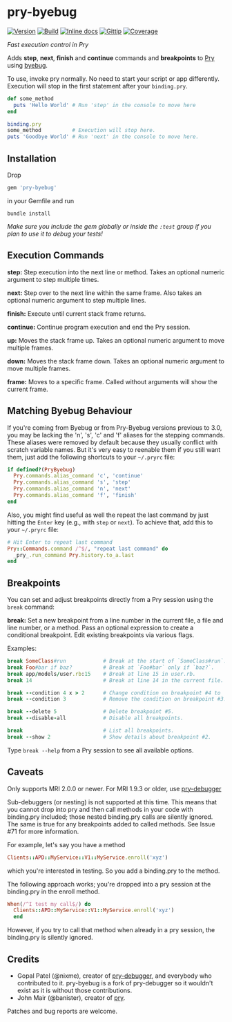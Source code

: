 # pry-byebug
[![Version][VersionBadge]][VersionURL]
[![Build][TravisBadge]][TravisURL]
[![Inline docs][InchCIBadge]][InchCIURL]
[![Gittip][GittipBadge]][GittipURL]
[![Coverage][CoverageBadge]][CoverageURL]

_Fast execution control in Pry_

Adds **step**, **next**, **finish** and **continue** commands and
**breakpoints** to [Pry][pry] using [byebug][byebug].

To use, invoke pry normally. No need to start your script or app differently.
Execution will stop in the first statement after your `binding.pry`.

```ruby
def some_method
  puts 'Hello World' # Run 'step' in the console to move here
end

binding.pry
some_method          # Execution will stop here.
puts 'Goodbye World' # Run 'next' in the console to move here.
```


## Installation

Drop

```ruby
gem 'pry-byebug'
```

in your Gemfile and run

    bundle install

_Make sure you include the gem globally or inside the `:test` group if you plan
to use it to debug your tests!_


## Execution Commands

**step:** Step execution into the next line or method. Takes an optional numeric
argument to step multiple times.

**next:** Step over to the next line within the same frame. Also takes an
optional numeric argument to step multiple lines.

**finish:** Execute until current stack frame returns.

**continue:** Continue program execution and end the Pry session.

**up:** Moves the stack frame up. Takes an optional numeric argument to move
multiple frames.

**down:** Moves the stack frame down. Takes an optional numeric argument to move
multiple frames.

**frame:** Moves to a specific frame. Called without arguments will show the
current frame.

## Matching Byebug Behaviour

If you're coming from Byebug or from Pry-Byebug versions previous to 3.0, you
may be lacking the 'n', 's', 'c' and 'f' aliases for the stepping commands.
These aliases were removed by default because they usually conflict with
scratch variable names. But it's very easy to reenable them if you still want
them, just add the following shortcuts to your `~/.pryrc` file:

```ruby
if defined?(PryByebug)
  Pry.commands.alias_command 'c', 'continue'
  Pry.commands.alias_command 's', 'step'
  Pry.commands.alias_command 'n', 'next'
  Pry.commands.alias_command 'f', 'finish'
end
```

Also, you might find useful as well the repeat the last command by just hitting
the `Enter` key (e.g., with `step` or `next`). To achieve that, add this to
your `~/.pryrc` file:

```ruby
# Hit Enter to repeat last command
Pry::Commands.command /^$/, "repeat last command" do
  _pry_.run_command Pry.history.to_a.last
end
```


## Breakpoints

You can set and adjust breakpoints directly from a Pry session using the
`break` command:

**break:** Set a new breakpoint from a line number in the current file, a file
and line number, or a method. Pass an optional expression to create a
conditional breakpoint. Edit existing breakpoints via various flags.

Examples:

```ruby
break SomeClass#run            # Break at the start of `SomeClass#run`.
break Foo#bar if baz?          # Break at `Foo#bar` only if `baz?`.
break app/models/user.rb:15    # Break at line 15 in user.rb.
break 14                       # Break at line 14 in the current file.

break --condition 4 x > 2      # Change condition on breakpoint #4 to 'x > 2'.
break --condition 3            # Remove the condition on breakpoint #3.

break --delete 5               # Delete breakpoint #5.
break --disable-all            # Disable all breakpoints.

break                          # List all breakpoints.
break --show 2                 # Show details about breakpoint #2.
```

Type `break --help` from a Pry session to see all available options.


## Caveats

Only supports MRI 2.0.0 or newer. For MRI 1.9.3 or older, use
[pry-debugger][pry-debugger]

Sub-debuggers (or nesting) is not supported at this time. This means that you cannot drop into pry and then call methods in your code with binding.pry included; those nested binding.pry calls are silently ignored. The same is true for any breakpoints added to called methods. See Issue #71 for more information.

For example, let's say you have a method

```ruby
Clients::APD::MyService::V1::MyService.enroll('xyz')
```

which you're interested in testing. So you add a binding.pry to the method.

The following approach works; you're dropped into a pry session at the binding.pry
in the enroll method.

```ruby
When(/^I test my call$/) do
  Clients::APD::MyService::V1::MyService.enroll('xyz')
  end
```  

However, if you try to call that method when already in a pry session, 
the binding.pry is silently ignored.

## Credits

* Gopal Patel (@nixme), creator of [pry-debugger][pry-debugger], and everybody
who contributed to it. pry-byebug is a fork of pry-debugger so it wouldn't
exist as it is without those contributions.
* John Mair (@banister), creator of [pry][pry].

Patches and bug reports are welcome.

[pry]: http://pry.github.com
[byebug]: https://github.com/deivid-rodriguez/byebug
[pry-debugger]: https://github.com/nixme/pry-debugger
[pry-stack_explorer]: https://github.com/pry/pry-stack_explorer

[VersionBadge]: https://badge.fury.io/rb/pry-byebug.svg
[VersionURL]: http://badge.fury.io/rb/pry-byebug
[TravisBadge]: https://secure.travis-ci.org/deivid-rodriguez/pry-byebug.svg
[TravisURL]: http://travis-ci.org/deivid-rodriguez/pry-byebug
[InchCIBadge]: http://inch-ci.org/github/deivid-rodriguez/pry-byebug.svg?branch=master
[InchCIURL]: http://inch-ci.org/github/deivid-rodriguez/pry-byebug
[GittipBadge]: http://img.shields.io/gittip/deivid-rodriguez.svg
[GittipURL]: https://www.gittip.com/deivid-rodriguez
[CoverageBadge]: https://img.shields.io/codeclimate/coverage/github/deivid-rodriguez/pry-byebug.svg
[CoverageURL]: https://codeclimate.com/github/deivid-rodriguez/pry-byebug
